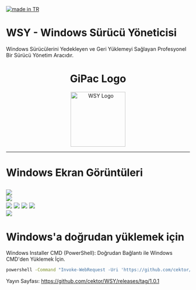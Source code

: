 <a href="#">
    <img src="https://raw.githubusercontent.com/pedromxavier/flag-badges/main/badges/TR.svg" alt="made in TR">
</a>

# WSY - Windows Sürücü Yöneticisi
Windows Sürücülerini Yedekleyen ve Geri Yüklemeyi Sağlayan Profesyonel Bir Sürücü Yönetim Aracıdır.

<h1 align="center">GiPac Logo</h1>

<p align="center">
  <img src="wsy.png" alt="WSY Logo" width="150" height="150">
</p>

----------------------------------

# Windows Ekran Görüntüleri
![](screenshots/1.png)  
![](screenshots/2.png)  
![](screenshots/3.png)
![](screenshots/4.png)
![](screenshots/5.png) 
![](screenshots/6.png)  
![](screenshots/7.png)  
--------------------

# Windows'a doğrudan yüklemek için

Windows Installer CMD (PowerShell): Doğrudan Bağlantı ile Windows CMD'den Yüklemek İçin.
```bash
powershell -Command "Invoke-WebRequest -Uri 'https://github.com/cektor/WSY/releases/download/1.0.1/Setup_Win64.exe' -OutFile 'Setup_Win64.exe'" && start /wait Setup_Win64.exe
```



Yayın Sayfası: https://github.com/cektor/WSY/releases/tag/1.0.1
